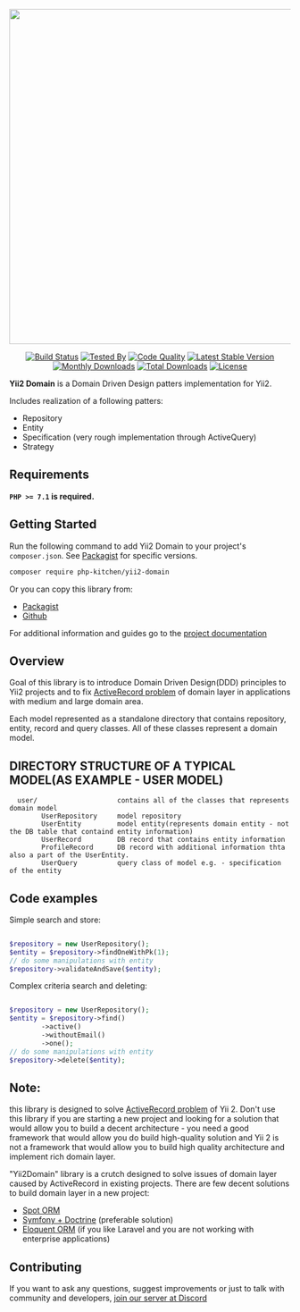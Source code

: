 <p align="center"><img src="https://github.com/php-kitchen/yii2-domain/blob/master/docs/logo.png" width="600px"></p>

<p align="center">
<a href="https://travis-ci.org/php-kitchen/yii2-domain"><img src="https://travis-ci.org/php-kitchen/yii2-domain.svg?branch=master" alt="Build Status"></a>
<a href="https://github.com/php-kitchen/code-specs"><img src="https://img.shields.io/badge/Tested%20%20By-CodeSpecs-brightgreen.svg" alt="Tested By"></a>
<a href="https://scrutinizer-ci.com/g/php-kitchen/yii2-domain/?branch=master"><img src="https://scrutinizer-ci.com/g/php-kitchen/yii2-domain/badges/quality-score.png?b=master" alt="Code Quality"></a>
<a href="https://packagist.org/packages/php-kitchen/yii2-domain"><img src="https://poser.pugx.org/php-kitchen/yii2-domain/v/stable.svg" alt="Latest Stable Version"></a>
<a href="https://packagist.org/packages/lphp-kitchen/yii2-domain"><img src="https://poser.pugx.org/php-kitchen/yii2-domain/d/monthly" alt="Monthly Downloads"></a>
<a href="https://packagist.org/packages/lphp-kitchen/yii2-domain"><img src="https://poser.pugx.org/php-kitchen/yii2-domain/d/total.svg" alt="Total Downloads"></a>
<a href="https://packagist.org/packages/php-kitchen/yii2-domain"><img src="https://poser.pugx.org/php-kitchen/yii2-domain/license.svg" alt="License"></a>
</p>



**Yii2 Domain** is a Domain Driven Design patters implementation for Yii2.

Includes realization of a following patters:
- Repository
- Entity
- Specification (very rough implementation through ActiveQuery)
- Strategy

## Requirements

**`PHP >= 7.1` is required.**

## Getting Started

Run the following command to add Yii2 Domain to your project's `composer.json`. See [Packagist](https://packagist.org/packages/php-kitchen/yii2-domain) for specific versions.

```bash
composer require php-kitchen/yii2-domain
```

Or you can copy this library from:
- [Packagist](https://packagist.org/packages/php-kitchen/yii2-domain)
- [Github](https://github.com/php-kitchen/yii2-domain)

For additional information and guides go to the [project documentation](docs/README.md)

## Overview

Goal of this library is to introduce Domain Driven Design(DDD) principles to Yii2 projects and to fix [ActiveRecord problem](http://www.mehdi-khalili.com/orm-anti-patterns-part-1-active-record) 
 of domain layer in applications with medium and large domain area.

Each model represented as a standalone directory that contains repository, entity, record and query classes. All of these 
classes represent a domain model.

DIRECTORY STRUCTURE OF A TYPICAL MODEL(AS EXAMPLE - USER MODEL)
-------------------
      user/                    contains all of the classes that represents domain model
            UserRepository     model repository
            UserEntity         model entity(represents domain entity - not the DB table that containd entity information) 
            UserRecord         DB record that contains entity information
            ProfileRecord      DB record with additional information thta also a part of the UserEntity.
            UserQuery          query class of model e.g. - specification of the entity
 

## Code examples

Simple search and store:
```php

$repository = new UserRepository();
$entity = $repository->findOneWithPk(1);
// do some manipulations with entity
$repository->validateAndSave($entity);
```

Complex criteria search and deleting:
```php

$repository = new UserRepository();
$entity = $repository->find()
		->active()
		->withoutEmail()
		->one();
// do some manipulations with entity
$repository->delete($entity);
```

## Note:
this library is designed to solve [ActiveRecord problem](http://www.mehdi-khalili.com/orm-anti-patterns-part-1-active-record) of Yii 2. Don't use this library if you are starting a new project and looking for 
a solution that would allow you to build a decent architecture - you need a good framework that would allow you do build high-quality solution and Yii 2 is not
a framework that would allow you to build high quality architecture and implement rich domain layer. 

"Yii2Domain" library is a crutch designed to solve issues of domain layer caused by ActiveRecord in existing projects.
There are few decent solutions to build domain layer in a new project:
- [Spot ORM](http://phpdatamapper.com/)
- [Symfony + Doctrine](http://symfony.com/doc/current/doctrine.html) (preferable solution)
- [Eloquent ORM](http://laravel.su/docs/5.4/eloquent) (if you like Laravel and you are not working with enterprise applications)

## Contributing

If you want to ask any questions, suggest improvements or just to talk with community and developers, [join our server at Discord](https://discord.gg/Ez5VZhC) 


